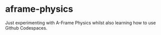 # aframe-physics
Just experimenting with A-Frame Physics whilst also learning how to use Github Codespaces.
